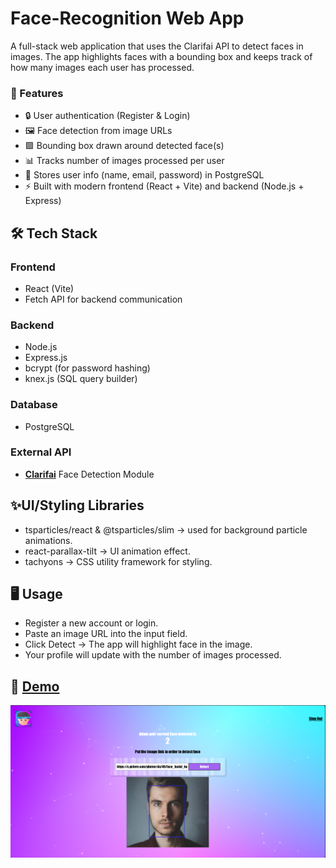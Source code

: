 # Face-Recognition Web App
A full-stack web application that uses the Clarifai API to detect faces in images. The app highlights faces with a bounding box and keeps track of how many images each user has processed.

### 🚀 Features
-    🔒 User authentication (Register & Login)
-    🖼️ Face detection from image URLs
-    🟩 Bounding box drawn around detected face(s)
-    📊 Tracks number of images processed per user
-    💾 Stores user info (name, email, password) in PostgreSQL
-    ⚡ Built with modern frontend (React + Vite) and backend (Node.js + Express)

## 🛠️ Tech Stack
### Frontend
- React (Vite)
- Fetch API for backend communication

### Backend
-   Node.js
-   Express.js
-   bcrypt (for password hashing)
-   knex.js (SQL query builder)

### Database
-   PostgreSQL

### External API
-   **[Clarifai](https://www.clarifai.com/)** Face Detection Module

## ✨UI/Styling Libraries
-   tsparticles/react & @tsparticles/slim → used for background particle animations.
-   react-parallax-tilt → UI animation effect.
-   tachyons → CSS utility framework for styling.

## 🖥️ Usage
-    Register a new account or login.
-    Paste an image URL into the input field.
-    Click Detect → The app will highlight face in the image.
-    Your profile will update with the number of images processed.

## 📸 [Demo](https://y0ooo0gesh.github.io/Face-Recognition/)
![Demo App](/assets/demo/demo.png "App Demo")